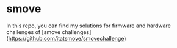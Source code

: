 # smove 

In this repo, you can find my solutions for firmware and hardware challenges of [smove challenges] (https://github.com/itatsmove/smovechallenge)
